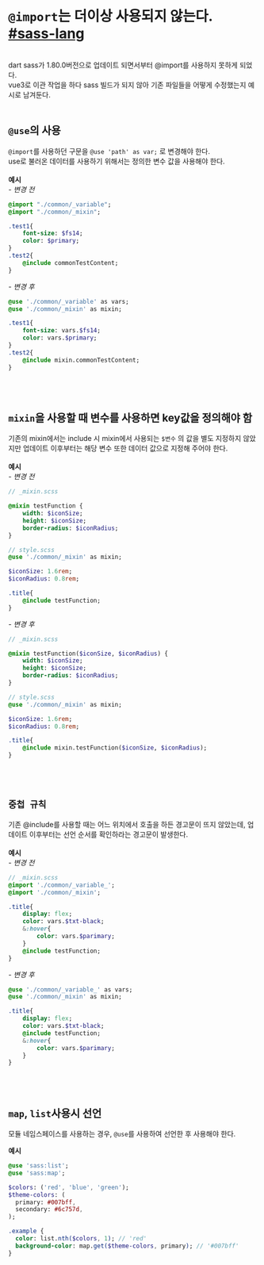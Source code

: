 # ```@import```는 더이상 사용되지 않는다. [#sass-lang](https://sass-lang.com/blog/import-is-deprecated/)
<br>
dart sass가 1.80.0버전으로 업데이트 되면서부터 @import를 사용하지 못하게 되었다.<br>
vue3로 이관 작업을 하다 sass 빌드가 되지 않아 기존 파일들을 어떻게 수정했는지 예시로 남겨둔다.
<br>
<br>

## ```@use```의 사용

```@import```를 사용하던 구문을 ```@use 'path' as var;``` 로 변경해야 한다. <br>
use로 불러온 데이터를 사용하기 위해서는 정의한 변수 값을 사용해야 한다.
<br>
<br>
**예시**<br>
*- 변경 전*
```sass
@import "./common/_variable";
@import "./common/_mixin";

.test1{
    font-size: $fs14;
    color: $primary;
}
.test2{
    @include commonTestContent;
}
```
*- 변경 후*
```sass
@use './common/_variable' as vars;
@use './common/_mixin' as mixin;

.test1{
    font-size: vars.$fs14;
    color: vars.$primary;
}
.test2{
    @include mixin.commonTestContent;
}
```
<br><br>

## ```mixin```을 사용할 때 변수를 사용하면 key값을 정의해야 함
기존의 mixin에서는 include 시 mixin에서 사용되는 ```$변수``` 의 값을 별도 지정하지 않았지만 업데이트 이후부터는 해당 변수 또한 데이터 값으로 지정해 주어야 한다.
<br>
<br>
**예시**<br>
*- 변경 전*
```sass
// _mixin.scss

@mixin testFunction {
    width: $iconSize;
    height: $iconSize;
    border-radius: $iconRadius;
}

// style.scss
@use './common/_mixin' as mixin;

$iconSize: 1.6rem;
$iconRadius: 0.8rem;

.title{
    @include testFunction;
}
```
*- 변경 후*
```sass
// _mixin.scss

@mixin testFunction($iconSize, $iconRadius) {
    width: $iconSize;
    height: $iconSize;
    border-radius: $iconRadius;
}

// style.scss
@use './common/_mixin' as mixin;

$iconSize: 1.6rem;
$iconRadius: 0.8rem;

.title{
    @include mixin.testFunction($iconSize, $iconRadius);
}
```
<br><br>


## ```중첩 규칙```
기존 @include를 사용할 때는 어느 위치에서 호출을 하든 경고문이 뜨지 않았는데, 업데이트 이후부터는 선언 순서를 확인하라는 경고문이 발생한다.
<br>
<br>
**예시**<br>
*- 변경 전*
```sass
// _mixin.scss
@import './common/_variable_';
@import './common/_mixin';

.title{
    display: flex;
    color: vars.$txt-black;
    &:hover{
        color: vars.$parimary;
    }
    @include testFunction;
}
```
*- 변경 후*
```sass
@use './common/_variable_' as vars;
@use './common/_mixin' as mixin;

.title{
    display: flex;
    color: vars.$txt-black;
    @include testFunction;
    &:hover{
        color: vars.$parimary;
    }
}
```
<br><br>

## ```map```, ```list```사용시 선언

모듈 네임스페이스를 사용하는 경우, ```@use```를 사용하여 선언한 후 사용해야 한다.

**예시**
```sass
@use 'sass:list';
@use 'sass:map';

$colors: ('red', 'blue', 'green');
$theme-colors: (
  primary: #007bff,
  secondary: #6c757d,
);

.example {
  color: list.nth($colors, 1); // 'red'
  background-color: map.get($theme-colors, primary); // '#007bff'
}
```

